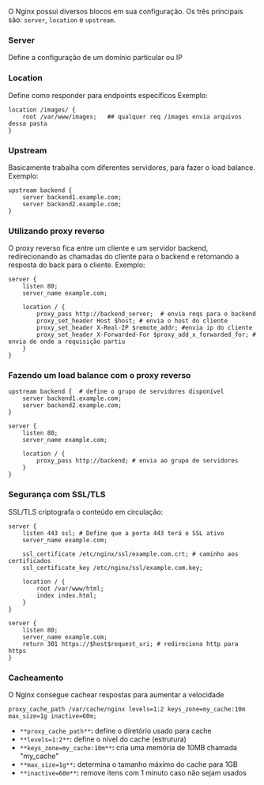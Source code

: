 O Nginx possui diversos blocos em sua configuração. Os três principais são: `server`, `location` e `upstream`.

### Server
Define a configuração de um domínio particular ou IP

### Location
Define como responder para endpoints específicos
Exemplo:
```nginx
location /images/ {  
    root /var/www/images;   ## qualquer req /images envia arquivos dessa pasta
}
```

### Upstream
Basicamente trabalha com diferentes servidores, para fazer o load balance.
Exemplo:
``` nginx
upstream backend {  
    server backend1.example.com;  
    server backend2.example.com;  
}
```

### Utilizando proxy reverso

O proxy reverso fica entre um cliente e um servidor backend, redirecionando as chamadas do cliente para o backend e retornando a resposta do back para o cliente.
Exemplo:
```nginx
server {  
    listen 80;  
    server_name example.com;  
  
    location / {  
        proxy_pass http://backend_server;  # envia reqs para o backend
        proxy_set_header Host $host; # envia o host do cliente 
        proxy_set_header X-Real-IP $remote_addr; #envia ip do cliente
        proxy_set_header X-Forwarded-For $proxy_add_x_forwarded_for; # envia de onde a requisição partiu 
    }  
}
```

### Fazendo um load balance com o proxy reverso

``` nginx
upstream backend {  # define o grupo de servidores disponível
    server backend1.example.com;  
    server backend2.example.com;  
}  
  
server {  
    listen 80;  
    server_name example.com;  
  
    location / {  
        proxy_pass http://backend; # envia ao grupo de servidores
    }  
}
```

### Segurança com SSL/TLS

SSL/TLS criptografa o conteúdo em circulação:

```nginx
server {  
    listen 443 ssl; # Define que a porta 443 terá o SSL ativo
    server_name example.com;  
  
    ssl_certificate /etc/nginx/ssl/example.com.crt; # caminho aos certificados
    ssl_certificate_key /etc/nginx/ssl/example.com.key;  
  
    location / {  
        root /var/www/html;  
        index index.html;  
    }  
}  
  
server {  
    listen 80;  
    server_name example.com;  
    return 301 https://$host$request_uri; # redireciona http para https
}
```

### Cacheamento

O Nginx consegue cachear respostas para aumentar a velocidade

```
proxy_cache_path /var/cache/nginx levels=1:2 keys_zone=my_cache:10m max_size=1g inactive=60m;
```

- `**proxy_cache_path**`**:** define o diretório usado para cache
- `**levels=1:2**`**:** define o nível do cache (estrutura)
- `**keys_zone=my_cache:10m**`**:** cria uma memória de 10MB chamada "my_cache"
- `**max_size=1g**`**:** determina o tamanho máximo do cache para 1GB
- `**inactive=60m**`**:** remove itens com 1 minuto caso não sejam usados

